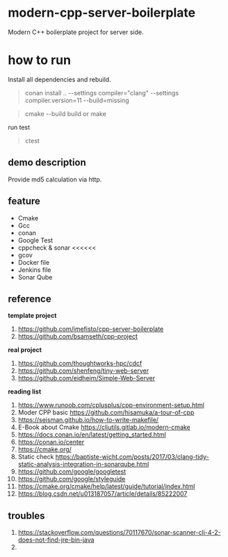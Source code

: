 # modern-cpp-server-boilerplate
Modern C++ boilerplate project for server side. 

# how to run 

Install all dependencies and rebuild.

> conan install .. --settings compiler="clang" --settings compiler.version=11 --build=missing

> cmake --build build
or 
> make 

run test

> ctest

## demo description

Provide md5 calculation  via http.

## feature

- Cmake
- Gcc
- conan
- Google Test
- cppcheck & sonar  <<<<<<
- gcov
- Docker file
- Jenkins file
- Sonar Qube

## reference 

**template project**

1. https://github.com/imefisto/cpp-server-boilerplate
2. https://github.com/bsamseth/cpp-project

**real project**

1. https://github.com/thoughtworks-hpc/cdcf
2. https://github.com/shenfeng/tiny-web-server
3. https://github.com/eidheim/Simple-Web-Server

**reading list**

1. https://www.runoob.com/cplusplus/cpp-environment-setup.html
2. Moder CPP basic https://github.com/hisamuka/a-tour-of-cpp
3. https://seisman.github.io/how-to-write-makefile/
4. E-Book about Cmake https://cliutils.gitlab.io/modern-cmake
5. https://docs.conan.io/en/latest/getting_started.html
6. https://conan.io/center 
7. https://cmake.org/
8. Static check https://baptiste-wicht.com/posts/2017/03/clang-tidy-static-analysis-integration-in-sonarqube.html
9. https://github.com/google/googletest
10. https://github.com/google/styleguide
11. https://cmake.org/cmake/help/latest/guide/tutorial/index.html
12. https://blog.csdn.net/u013187057/article/details/85222007

## troubles

1. https://stackoverflow.com/questions/70117670/sonar-scanner-cli-4-2-does-not-find-jre-bin-java
2. 